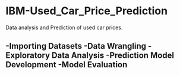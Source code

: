 # IBM-Used_Car_Price_Prediction
Data analysis and Prediction of used car prices.

-Importing Datasets
-Data Wrangling
-Exploratory Data Analysis
-Prediction Model Development
-Model Evaluation
-
